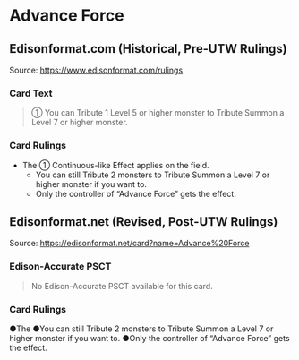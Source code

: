 # Advance Force

## Edisonformat.com (Historical, Pre-UTW Rulings)

Source: https://www.edisonformat.com/rulings

### Card Text

> ① You can Tribute 1 Level 5 or higher monster to Tribute Summon a Level 7 or higher monster.

### Card Rulings

*   The ① Continuous-like Effect applies on the field.
    *   You can still Tribute 2 monsters to Tribute Summon a Level 7 or higher monster if you want to.
    *   Only the controller of “Advance Force” gets the effect.

## Edisonformat.net (Revised, Post-UTW Rulings)

Source: https://edisonformat.net/card?name=Advance%20Force

### Edison-Accurate PSCT

> No Edison-Accurate PSCT available for this card.

### Card Rulings

●The ●You can still Tribute 2 monsters to Tribute Summon a Level 7 or higher monster if you want to.
●Only the controller of “Advance Force” gets the effect.
            